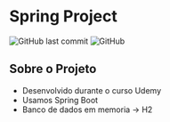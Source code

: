 # Spring Project

![GitHub last commit](https://img.shields.io/github/last-commit/thschmitz/workshop-springboot?label=Commited&logo=Github&style=flat-square)
![GitHub](https://img.shields.io/github/license/thschmitz/workshop-springboot?color=%2300ff0&label=License&logo=AdGuard&logoColor=%2368BC71)

## Sobre o Projeto
- Desenvolvido durante o curso Udemy 
- Usamos Spring Boot
- Banco de dados em memoria -> H2
